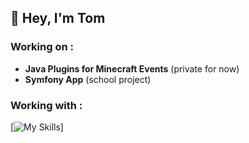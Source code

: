 ## 👋 Hey, I'm Tom

### Working on :
- **Java Plugins for Minecraft Events** (private for now)
- **Symfony App** (school project)

### Working with :
[![My Skills](https://skillicons.dev/icons?i=js,html,css,wasm)]

<!--
**tommrchd/tommrchd** is a ✨ _special_ ✨ repository because its `README.md` (this file) appears on your GitHub profile.

Here are some ideas to get you started:

- 🔭 I’m currently working on ...
- 🌱 I’m currently learning ...
- 👯 I’m looking to collaborate on ...
- 🤔 I’m looking for help with ...
- 💬 Ask me about ...
- 📫 How to reach me: ...
- 😄 Pronouns: ...
- ⚡ Fun fact: ...
-->
